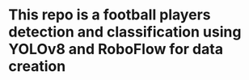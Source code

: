 # This repo is a football players detection and classification using YOLOv8 and RoboFlow for data creation
